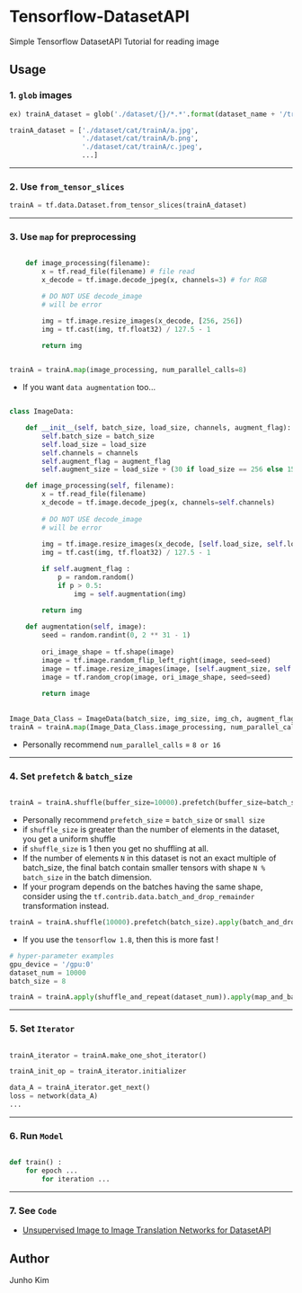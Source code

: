 # Tensorflow-DatasetAPI
Simple Tensorflow DatasetAPI Tutorial for reading image

## Usage

### 1. `glob` images

```python
ex) trainA_dataset = glob('./dataset/{}/*.*'.format(dataset_name + '/trainA'))

trainA_dataset = ['./dataset/cat/trainA/a.jpg', 
                  './dataset/cat/trainA/b.png', 
                  './dataset/cat/trainA/c.jpeg', 
                  ...]
```

***

### 2. Use `from_tensor_slices`
```python
trainA = tf.data.Dataset.from_tensor_slices(trainA_dataset)
```

***

### 3. Use `map` for preprocessing
```python

    def image_processing(filename):
        x = tf.read_file(filename) # file read 
        x_decode = tf.image.decode_jpeg(x, channels=3) # for RGB

        # DO NOT USE decode_image
        # will be error

        img = tf.image.resize_images(x_decode, [256, 256])
        img = tf.cast(img, tf.float32) / 127.5 - 1

        return img
        

trainA = trainA.map(image_processing, num_parallel_calls=8)
```

* If you want `data augmentation` too...
```python

class ImageData:

    def __init__(self, batch_size, load_size, channels, augment_flag):
        self.batch_size = batch_size
        self.load_size = load_size
        self.channels = channels
        self.augment_flag = augment_flag
        self.augment_size = load_size + (30 if load_size == 256 else 15)

    def image_processing(self, filename):
        x = tf.read_file(filename)
        x_decode = tf.image.decode_jpeg(x, channels=self.channels)
        
        # DO NOT USE decode_image
        # will be error
        
        img = tf.image.resize_images(x_decode, [self.load_size, self.load_size])
        img = tf.cast(img, tf.float32) / 127.5 - 1

        if self.augment_flag :
            p = random.random()
            if p > 0.5:
                img = self.augmentation(img)

        return img
        
    def augmentation(self, image):
        seed = random.randint(0, 2 ** 31 - 1)
    
        ori_image_shape = tf.shape(image)
        image = tf.image.random_flip_left_right(image, seed=seed)
        image = tf.image.resize_images(image, [self.augment_size, self.augment_size])
        image = tf.random_crop(image, ori_image_shape, seed=seed)
    
        return image
    
    
Image_Data_Class = ImageData(batch_size, img_size, img_ch, augment_flag)
trainA = trainA.map(Image_Data_Class.image_processing, num_parallel_calls=8)

```

* Personally recommend `num_parallel_calls` = `8 or 16`

***

### 4. Set `prefetch` & `batch_size`
```python

trainA = trainA.shuffle(buffer_size=10000).prefetch(buffer_size=batch_size).batch(batch_size).repeat()

```

* Personally recommend `prefetch_size` = `batch_size` or `small size`
* if `shuffle_size` is greater than the number of elements in the dataset, you get a uniform shuffle
* if `shuffle_size` is  1 then you get no shuffling at all.
* If the number of elements `N` in this dataset is not an exact multiple of batch_size, the final batch contain smaller tensors with shape `N % batch_size` in the batch dimension. 
* If your program depends on the batches having the same shape, consider using the `tf.contrib.data.batch_and_drop_remainder `transformation instead.

```python
trainA = trainA.shuffle(10000).prefetch(batch_size).apply(batch_and_drop_remainder(batch_size)).repeat()
```

* If you use the `tensorflow 1.8`, then this is more fast !
```python
# hyper-parameter examples
gpu_device = '/gpu:0'
dataset_num = 10000
batch_size = 8

trainA = trainA.apply(shuffle_and_repeat(dataset_num)).apply(map_and_batch(Image_Data_Class.image_processing, batch_size, num_parallel_batches=16, drop_remainder=True)).apply(prefetch_to_device(gpu_device, batch_size))
```

***

### 5. Set `Iterator`
```python

trainA_iterator = trainA.make_one_shot_iterator()

trainA_init_op = trainA_iterator.initializer

data_A = trainA_iterator.get_next()
loss = network(data_A)
...

```

***

### 6. Run `Model`
```python

def train() :
    for epoch ...
        for iteration ...

```

***

### 7. See `Code`
* [Unsupervised Image to Image Translation Networks for DatasetAPI](https://github.com/taki0112/UNIT-Tensorflow)


## Author
Junho Kim
